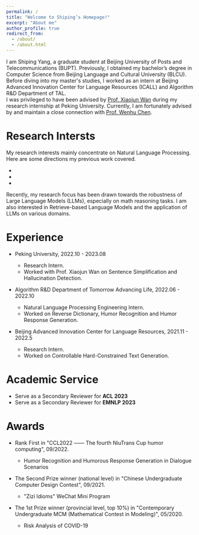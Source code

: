 ```yaml
---
permalink: /
title: "Welcome to Shiping’s Homepage!"
excerpt: "About me"
author_profile: true
redirect_from: 
  - /about/
  - /about.html
---
```


I am Shiping Yang, a graduate student at Beijing University of Posts and Telecommunications (BUPT). Previously, I obtained my bachelor’s degree in Computer Science from Beijing Language and Cultural University (BLCU). 
Before diving into my master's studies, I worked as an intern at Beijing Advanced Innovation Center for Language Resources (ICALL) and Algorithm R&D Department of TAL. <br />
I was privileged to have been advised by [Prof. Xiaojun Wan](https://wanxiaojun.github.io/) during my research internship at Peking University. Currently, I am fortunately advised by and maintain a close connection with [Prof. Wenhu Chen](https://wenhuchen.github.io/index.html).


Research Intersts
======
My research interests mainly concentrate on Natural Language Processing. Here are some directions my previous work covered.

* 

* 

* 

Recently, my research focus has been drawn towards the robustness of Large Language Models (LLMs), especially on math reasoning tasks. I am also interested in Retrieve-based Language Models and the application of LLMs on various domains.

Experience
======
* Peking University, 2022.10 - 2023.08
  * Research Intern.
  * Worked with Prof. Xiaojun Wan on Sentence Simplification and Hallucination Detection.

* Algorithm R&D Department of Tomorrow Advancing Life, 2022.06 - 2022.10
  * Natural Language Processing Engineering Intern.
  * Worked on Reverse Dictionary, Humor Recognition and Humor Response Generation.

* Beijing Advanced Innovation Center for Language Resources, 2021.11 - 2022.5
  * Research Intern.
  * Worked on Controllable Hard-Constrained Text Generation.


Academic Service
======
* Serve as a Secondary Reviewer for **ACL 2023**
* Serve as a Secondary Reviewer for **EMNLP 2023**
  
Awards
======
* Rank First in "CCL2022 —— The fourth NiuTrans Cup humor computing", 09/2022.
  * Humor Recognition and Humorous Response Generation in Dialogue Scenarios
  
* The Second Prize winner (national level) in "Chinese Undergraduate Computer Design Contest", 09/2021.
  * "Zizi Idioms" WeChat Mini Program

* The 1st Prize winner (provincial level, top 10%) in "Contemporary Undergraduate MCM (Mathematical Contest in Modeling)", 05/2020.
  * Risk Analysis of COVID-19

